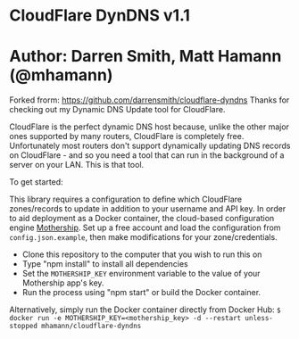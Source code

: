 # CloudFlare DynDNS v1.1
# Author: Darren Smith, Matt Hamann (@mhamann)

Forked frorm: https://github.com/darrensmith/cloudflare-dyndns
Thanks for checking out my Dynamic DNS Update tool for CloudFlare.

CloudFlare is the perfect dynamic DNS host because, unlike the other major ones supported by many routers, CloudFlare is completely free. Unfortunately most routers don't support dynamically updating DNS records on CloudFlare - and so you need a tool that can run in the background of a server on your LAN. This is that tool.

To get started:

This library requires a configuration to define which CloudFlare zones/records to update in addition to your username and API key.
In order to aid deployment as a Docker container, the cloud-based configuration engine [Mothership](https://mothership.cloud).
Set up a free account and load the configuration from `config.json.example`, then make modifications for your zone/credentials.

* Clone this repository to the computer that you wish to run this on
* Type "npm install" to install all dependencies
* Set the `MOTHERSHIP_KEY` environment variable to the value of your Mothership app's key.
* Run the process using "npm start" or build the Docker container.

Alternatively, simply run the Docker container directly from Docker Hub:
`$ docker run -e MOTHERSHIP_KEY=<mothership_key> -d --restart unless-stopped mhamann/cloudflare-dyndns`

